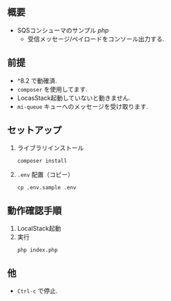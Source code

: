## 概要
- SQSコンシューマのサンプル *php*
    - 受信メッセージ/ペイロードをコンソール出力する.

## 前提
- ^8.2 で動確済.
- `composer` を使用してます.
- LocasStack起動していないと動きません.
- `mi-queue` キューへのメッセージを受け取ります.

## セットアップ
1. ライブラリインストール
    ```
    composer install
    ```
1. `.env` 配置（コピー）
    ```
    cp .env.sample .env
    ```

## 動作確認手順
1. LocalStack起動
1. 実行
    ```
    php index.php
    ```

## 他
- `Ctrl-c` で停止.
